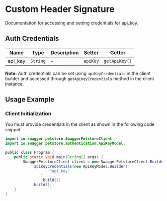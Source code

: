 
# Custom Header Signature



Documentation for accessing and setting credentials for api_key.

## Auth Credentials

| Name | Type | Description | Setter | Getter |
|  --- | --- | --- | --- | --- |
| api_key | `String` | - | `apiKey` | `getApiKey()` |



**Note:** Auth credentials can be set using `apiKeyCredentials` in the client builder and accessed through `getApiKeyCredentials` method in the client instance.

## Usage Example

### Client Initialization

You must provide credentials in the client as shown in the following code snippet.

```java
import io.swagger.petstore.SwaggerPetstoreClient;
import io.swagger.petstore.authentication.ApiKeyModel;

public class Program {
    public static void main(String[] args) {
        SwaggerPetstoreClient client = new SwaggerPetstoreClient.Builder()
            .apiKeyCredentials(new ApiKeyModel.Builder(
                    "api_key"
                )
                .build())
            .build();
    }
}
```


